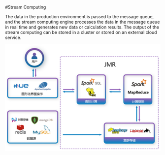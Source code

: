 #Stream Computing

The data in the production environment is passed to the message queue, and the stream computing engine processes the data in the message queue in real time and generates new data or calculation results. The output of the stream computing can be stored in a cluster or stored on an external cloud service.

![](https://github.com/jdcloudcom/cn/blob/jmr-mengfei/image/jmr/best-practice-2.jpg)